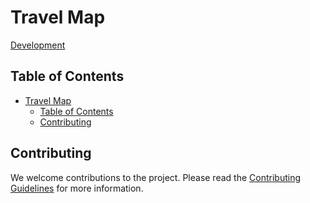 # Travel Map

[Development](https://img.shields.io/badge/Development-8A2BE2?style=for-the-badge&color=ff9500&label=Status)

## Table of Contents

- [Travel Map](#travel-map)
  - [Table of Contents](#table-of-contents)
  - [Contributing](#contributing)

<!-- Add documentation -->

## Contributing

We welcome contributions to the project. Please read the [Contributing Guidelines](docs/CONTRIBUTING.md) for more information.
